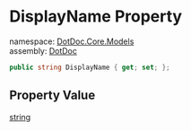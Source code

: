 ﻿# DisplayName Property

namespace: [DotDoc\.Core\.Models](../../DotDoc.Core.Models.md)<br />
assembly: [DotDoc](../../../DotDoc.md)



```csharp
public string DisplayName { get; set; };
```

## Property Value

[string](https://docs.microsoft.com/dotnet/api/System.String)

